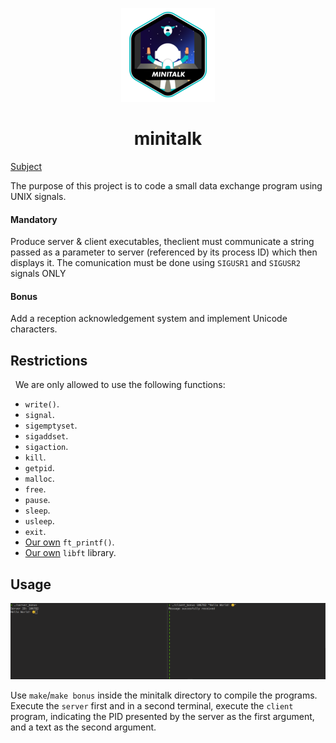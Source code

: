 <p align="center">
  <img src="srcs/minitalk.png" />
</p>

<h1 align="center">minitalk</h1>

[Subject](srcs/en.subject.pdf)

The purpose of this project is to code a small data exchange program using UNIX signals.

#### Mandatory
Produce server & client executables, theclient must communicate a string passed as a parameter to server (referenced by its process ID) which then displays it.
The comunication must be done using `SIGUSR1` and `SIGUSR2` signals ONLY

#### Bonus

Add a reception acknowledgement system and implement Unicode characters.


## Restrictions
&nbsp; We are only allowed to use the following functions:

* `write()`.
* `signal`.
* `sigemptyset`.
* `sigaddset`.
* `sigaction`.
* `kill`.
* `getpid`.
* `malloc`.
* `free`.
* `pause`.
* `sleep`.
* `usleep`.
* `exit`.
* [Our own](https://github.com/ThalesXS/42-ft_printf) `ft_printf()`.
* [Our own](https://github.com/ThalesXS/42-libft) `libft` library.

## Usage

<p align="center">
  <img src="srcs/print.png" />
</p>

Use `make`/`make bonus` inside the minitalk directory to compile the programs. Execute the `server` first and in a second terminal, execute the `client` program, indicating the PID presented by the server as the first argument, and a text as the second argument.